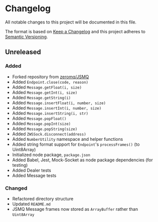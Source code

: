 # Changelog

All notable changes to this project will be documented in this file.

The format is based on [Keep a Changelog](http://keepachangelog.com/en/1.0.0/)
and this project adheres to [Semantic Versioning](http://semver.org/spec/v2.0.0.html).


## Unreleased

### Added

- Forked repository from [zeromq/JSMQ](https://github.com/zeromq/JSMQ)
- Added `Endpoint.close(code, reason)`
- Added `Message.getFloat(i, size)`
- Added `Message.getInt(i, size)`
- Added `Message.getString(i)`
- Added `Message.insertFloat(i, number, size)`
- Added `Message.insertInt(i, number, size)`
- Added `Message.insertString(i, str)`
- Added `Message.popFloat()`
- Added `Message.popInt(size)`
- Added `Message.popString(size)`
- Added `ZWSSock.disconnect(address)`
- Added `NumberUtility` namespace and helper functions
- Added string format support for `Endpoint`'s `processFrames()` (to Uint8Array)
- Initialized node package, `package.json`
- Added Babel, Jest, Mock-Socket as node package dependencies (for testing)
- Added Dealer tests
- Added Message tests

### Changed

- Refactored directory structure
- Updated `README.md`
- JSMQ Message frames now stored as `ArrayBuffer` rather than `Uint8Array`
